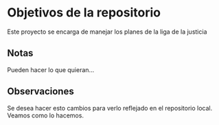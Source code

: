 # Objetivos de la repositorio

Este proyecto se encarga de manejar los planes de la liga de la justicia


## Notas
Pueden hacer lo que quieran...

## Observaciones
Se desea hacer esto cambios para verlo reflejado en el repositorio local. Veamos como lo hacemos.
